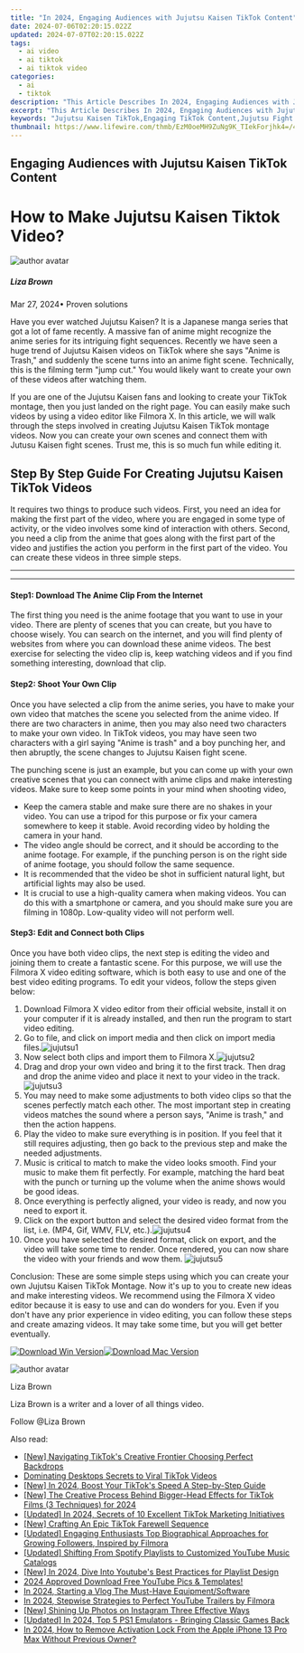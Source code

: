 ```yaml
---
title: "In 2024, Engaging Audiences with Jujutsu Kaisen TikTok Content"
date: 2024-07-06T02:20:15.022Z
updated: 2024-07-07T02:20:15.022Z
tags:
  - ai video
  - ai tiktok
  - ai tiktok video
categories:
  - ai
  - tiktok
description: "This Article Describes In 2024, Engaging Audiences with Jujutsu Kaisen TikTok Content"
excerpt: "This Article Describes In 2024, Engaging Audiences with Jujutsu Kaisen TikTok Content"
keywords: "Jujutsu Kaisen TikTok,Engaging TikTok Content,Jujutsu Fight Tips,Kaisen Battle Techniques,TikTok Jujutsu Challenge,Jujutsu Social Media,TikTok Anime Influencers"
thumbnail: https://www.lifewire.com/thmb/EzM0oeMH9ZuNg9K_TIekForjhk4=/400x300/filters:no_upscale():max_bytes(150000):strip_icc()/GettyImages-902220788-0b8a7714bcb44ac7b32884102030d4a1.jpg
---
```


## Engaging Audiences with Jujutsu Kaisen TikTok Content

# How to Make Jujutsu Kaisen Tiktok Video?

![author avatar](https://lh5.googleusercontent.com/-AIMmjowaFs4/AAAAAAAAAAI/AAAAAAAAABc/Y5UmwDaI7HU/s250-c-k/photo.jpg)

##### Liza Brown

 Mar 27, 2024• Proven solutions

Have you ever watched Jujutsu Kaisen? It is a Japanese manga series that got a lot of fame recently. A massive fan of anime might recognize the anime series for its intriguing fight sequences. Recently we have seen a huge trend of Jujutsu Kaisen videos on TikTok where she says "Anime is Trash," and suddenly the scene turns into an anime fight scene. Technically, this is the filming term "jump cut." You would likely want to create your own of these videos after watching them.

If you are one of the Jujutsu Kaisen fans and looking to create your TikTok montage, then you just landed on the right page. You can easily make such videos by using a video editor like Filmora X. In this article, we will walk through the steps involved in creating Jujutsu Kaisen TikTok montage videos. Now you can create your own scenes and connect them with Jutusu Kaisen fight scenes. Trust me, this is so much fun while editing it.

## **Step By Step Guide For Creating Jujutsu Kaisen TikTok Videos**

It requires two things to produce such videos. First, you need an idea for making the first part of the video, where you are engaged in some type of activity, or the video involves some kind of interaction with others. Second, you need a clip from the anime that goes along with the first part of the video and justifies the action you perform in the first part of the video. You can create these videos in three simple steps.

---

---

#### Step1: Download The Anime Clip From the Internet

The first thing you need is the anime footage that you want to use in your video. There are plenty of scenes that you can create, but you have to choose wisely. You can search on the internet, and you will find plenty of websites from where you can download these anime videos. The best exercise for selecting the video clip is, keep watching videos and if you find something interesting, download that clip.

#### Step2: Shoot Your Own Clip

Once you have selected a clip from the anime series, you have to make your own video that matches the scene you selected from the anime video. If there are two characters in anime, then you may also need two characters to make your own video. In TikTok videos, you may have seen two characters with a girl saying "Anime is trash" and a boy punching her, and then abruptly, the scene changes to Jujutsu Kaisen fight scene.

The punching scene is just an example, but you can come up with your own creative scenes that you can connect with anime clips and make interesting videos. Make sure to keep some points in your mind when shooting video,

* Keep the camera stable and make sure there are no shakes in your video. You can use a tripod for this purpose or fix your camera somewhere to keep it stable. Avoid recording video by holding the camera in your hand.
* The video angle should be correct, and it should be according to the anime footage. For example, if the punching person is on the right side of anime footage, you should follow the same sequence.
* It is recommended that the video be shot in sufficient natural light, but artificial lights may also be used.
* It is crucial to use a high-quality camera when making videos. You can do this with a smartphone or camera, and you should make sure you are filming in 1080p. Low-quality video will not perform well.

#### Step3: Edit and Connect both Clips

Once you have both video clips, the next step is editing the video and joining them to create a fantastic scene. For this purpose, we will use the Filmora X video editing software, which is both easy to use and one of the best video editing programs. To edit your videos, follow the steps given below:

1. Download Filmora X video editor from their official website, install it on your computer if it is already installed, and then run the program to start video editing.
2. Go to file, and click on import media and then click on import media files.![jujutsu1](https://images.wondershare.com/filmora/article-images/jujutsu1.png)
3. Now select both clips and import them to Filmora X.![jujutsu2](https://images.wondershare.com/filmora/article-images/jujutsu2.png)
4. Drag and drop your own video and bring it to the first track. Then drag and drop the anime video and place it next to your video in the track.![jujutsu3](https://images.wondershare.com/filmora/article-images/jujutsu3.png)
5. You may need to make some adjustments to both video clips so that the scenes perfectly match each other. The most important step in creating videos matches the sound where a person says, "Anime is trash," and then the action happens.
6. Play the video to make sure everything is in position. If you feel that it still requires adjusting, then go back to the previous step and make the needed adjustments.
7. Music is critical to match to make the video looks smooth. Find your music to make them fit perfectly. For example, matching the hard beat with the punch or turning up the volume when the anime shows would be good ideas.
8. Once everything is perfectly aligned, your video is ready, and now you need to export it.
9. Click on the export button and select the desired video format from the list, i.e. (MP4, Gif, WMV, FLV, etc.).![jujutsu4](https://images.wondershare.com/filmora/article-images/jujutsu4.png)
10. Once you have selected the desired format, click on export, and the video will take some time to render. Once rendered, you can now share the video with your friends and wow them. ![jujutsu5](https://images.wondershare.com/filmora/article-images/jujutsu5.gif)

Conclusion: These are some simple steps using which you can create your own Jujutsu Kaisen TikTok Montage. Now it's up to you to create new ideas and make interesting videos. We recommend using the Filmora X video editor because it is easy to use and can do wonders for you. Even if you don't have any prior experience in video editing, you can follow these steps and create amazing videos. It may take some time, but you will get better eventually.

[![Download Win Version](https://images.wondershare.com/filmora/guide/download-btn-win.jpg)](https://tools.techidaily.com/wondershare/filmora/download/)[![Download Mac Version](https://images.wondershare.com/filmora/guide/download-btn-mac.jpg)](https://tools.techidaily.com/wondershare/filmora/download/)

![author avatar](https://lh5.googleusercontent.com/-AIMmjowaFs4/AAAAAAAAAAI/AAAAAAAAABc/Y5UmwDaI7HU/s250-c-k/photo.jpg)

Liza Brown

Liza Brown is a writer and a lover of all things video.

Follow @Liza Brown

<span class="atpl-alsoreadstyle">Also read:</span>
<div><ul>
<li><a href="https://tiktok-video-recordings.techidaily.com/new-navigating-tiktoks-creative-frontier-choosing-perfect-backdrops/"><u>[New] Navigating TikTok's Creative Frontier  Choosing Perfect Backdrops</u></a></li>
<li><a href="https://tiktok-video-recordings.techidaily.com/dominating-desktops-secrets-to-viral-tiktok-videos/"><u>Dominating Desktops  Secrets to Viral TikTok Videos</u></a></li>
<li><a href="https://tiktok-video-recordings.techidaily.com/new-in-2024-boost-your-tiktoks-speed-a-step-by-step-guide/"><u>[New] In 2024, Boost Your TikTok's Speed  A Step-by-Step Guide</u></a></li>
<li><a href="https://tiktok-video-recordings.techidaily.com/new-the-creative-process-behind-bigger-head-effects-for-tiktok-films-3-techniques-for-2024/"><u>[New] The Creative Process Behind Bigger-Head Effects for TikTok Films (3 Techniques) for 2024</u></a></li>
<li><a href="https://tiktok-video-recordings.techidaily.com/updated-in-2024-secrets-of-10-excellent-tiktok-marketing-initiatives/"><u>[Updated] In 2024, Secrets of 10 Excellent TikTok Marketing Initiatives</u></a></li>
<li><a href="https://tiktok-video-recordings.techidaily.com/new-crafting-an-epic-tiktok-farewell-sequence/"><u>[New] Crafting An Epic TikTok Farewell Sequence</u></a></li>
<li><a href="https://tiktok-video-recordings.techidaily.com/updated-engaging-enthusiasts-top-biographical-approaches-for-growing-followers-inspired-by-filmora/"><u>[Updated] Engaging Enthusiasts  Top Biographical Approaches for Growing Followers, Inspired by Filmora</u></a></li>
<li><a href="https://youtube-blog.techidaily.com/ed-shifting-from-spotify-playlists-to-customized-youtube-music-catalogs/"><u>[Updated] Shifting From Spotify Playlists to Customized YouTube Music Catalogs</u></a></li>
<li><a href="https://facebook-video-footage.techidaily.com/new-in-2024-dive-into-youtubes-best-practices-for-playlist-design/"><u>[New] In 2024, Dive Into Youtube's Best Practices for Playlist Design</u></a></li>
<li><a href="https://facebook-record-videos.techidaily.com/2024-approved-download-free-youtube-pics-and-templates/"><u>2024 Approved  Download Free YouTube Pics & Templates!</u></a></li>
<li><a href="https://extra-guidance.techidaily.com/in-2024-starting-a-vlog-the-must-have-equipmentsoftware/"><u>In 2024, Starting a Vlog  The Must-Have Equipment/Software</u></a></li>
<li><a href="https://youtube-help.techidaily.com/in-2024-stepwise-strategies-to-perfect-youtube-trailers-by-filmora/"><u>In 2024, Stepwise Strategies to Perfect YouTube Trailers by Filmora</u></a></li>
<li><a href="https://instagram-video-recordings.techidaily.com/new-shining-up-photos-on-instagram-three-effective-ways/"><u>[New] Shining Up Photos on Instagram  Three Effective Ways</u></a></li>
<li><a href="https://screen-mirroring-recording.techidaily.com/updated-in-2024-top-5-ps1-emulators-bringing-classic-games-back/"><u>[Updated] In 2024, Top 5 PS1 Emulators - Bringing Classic Games Back</u></a></li>
<li><a href="https://activate-lock.techidaily.com/in-2024-how-to-remove-activation-lock-from-the-apple-iphone-13-pro-max-without-previous-owner-by-drfone-ios/"><u>In 2024, How to Remove Activation Lock From the Apple iPhone 13 Pro Max Without Previous Owner?</u></a></li>
</ul></div>

<ins class="adsbygoogle"
      style="display:block"
      data-ad-client="ca-pub-7571918770474297"
      data-ad-slot="8358498916"
      data-ad-format="auto"
      data-full-width-responsive="true"></ins>